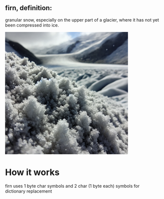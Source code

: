 ## firn, definition:
granular snow, especially on the upper part of a glacier, where it has not yet been compressed into ice.

<img src="img.png" alt="firn" width="400">

# How it works
firn uses 1 byte char symbols and 2 char (1 byte each) symbols for dictionary replacement
